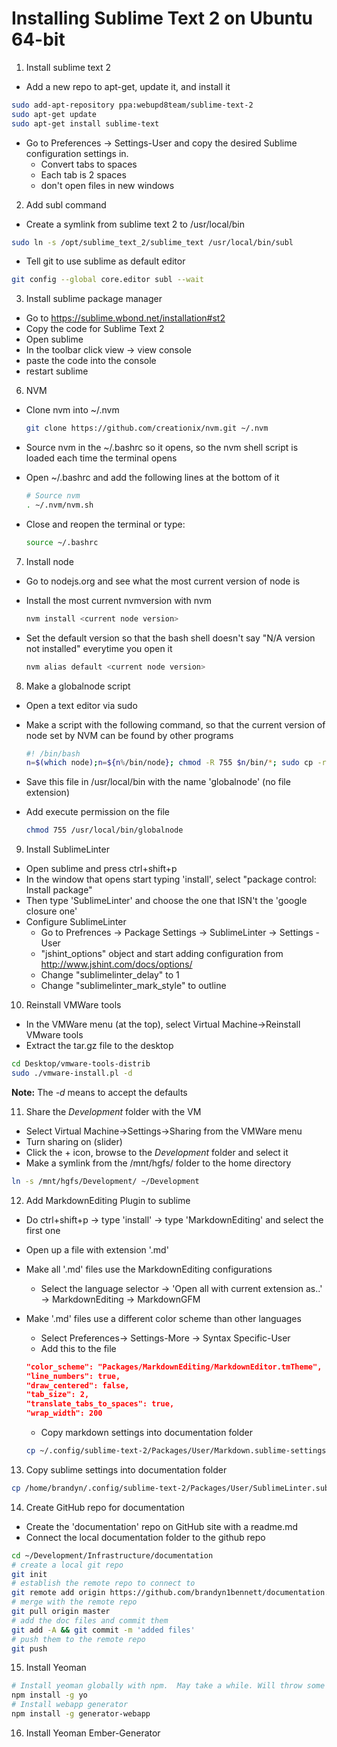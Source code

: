 Installing Sublime Text 2 on Ubuntu 64-bit
===========================================

1. Install sublime text 2
  * Add a new repo to apt-get, update it, and install it
   
  ```bash
  sudo add-apt-repository ppa:webupd8team/sublime-text-2
  sudo apt-get update
  sudo apt-get install sublime-text
  ```
  * Go to Preferences -> Settings-User and copy the desired Sublime configuration settings in.
    - Convert tabs to spaces
    - Each tab is 2 spaces
    - don't open files in new windows

2. Add subl command
  * Create a symlink from sublime text 2 to /usr/local/bin
    
  ```bash
  sudo ln -s /opt/sublime_text_2/sublime_text /usr/local/bin/subl
  ```
  * Tell git to use sublime as default editor

  ```bash
  git config --global core.editor subl --wait
  ```

3. Install sublime package manager
  * Go to https://sublime.wbond.net/installation#st2
  * Copy the code for Sublime Text 2
  * Open sublime
  * In the toolbar click view -> view console
  * paste the code into the console
  * restart sublime

6. NVM
  * Clone nvm into ~/.nvm
   
    ```bash
    git clone https://github.com/creationix/nvm.git ~/.nvm
    ```
  * Source nvm in the ~/.bashrc so it opens, so the nvm shell script is loaded each time the terminal opens
  * Open ~/.bashrc and add the following lines at the bottom of it
      
    ```bash
    # Source nvm
    . ~/.nvm/nvm.sh
    ```
  * Close and reopen the terminal or type:
  
    ```bash
    source ~/.bashrc
    ```

7. Install node
  * Go to nodejs.org and see what the most current version of node is
  * Install the most current nvmversion with nvm
  
    ```bash
    nvm install <current node version>
    ```
  * Set the default version so that the bash shell doesn't say "N/A version not installed" everytime you open it
    
    ```bash  
    nvm alias default <current node version>
    ```

8. Make a globalnode script
  * Open a text editor via sudo
  * Make a script with the following command, so that the current version of node set by NVM can be found by other programs

    ```bash
    #! /bin/bash
    n=$(which node);n=${n%/bin/node}; chmod -R 755 $n/bin/*; sudo cp -r $n/{bin,lib,share} /usr/local
    ```
  * Save this file in /usr/local/bin with the name 'globalnode' (no file extension)
  * Add execute permission on the file
    
    ```bash
    chmod 755 /usr/local/bin/globalnode
    ```

9. Install SublimeLinter
  * Open sublime and press ctrl+shift+p
  * In the window that opens start typing 'install', select "package control: Install package"
  * Then type 'SublimeLinter' and choose the one that ISN't the 'google closure one'
  * Configure SublimeLinter
    - Go to Prefrences -> Package Settings -> SublimeLinter -> Settings - User
    - "jshint_options" object and start adding configuration from http://www.jshint.com/docs/options/
    - Change "sublimelinter_delay" to 1
    - Change "sublimelinter_mark_style" to outline

10. Reinstall VMWare tools
  * In the VMWare menu (at the top), select Virtual Machine->Reinstall VMware tools
  * Extract the tar.gz file to the desktop

  ```bash
  cd Desktop/vmware-tools-distrib
  sudo ./vmware-install.pl -d
  ```

  **Note:** The *-d* means to accept the defaults

11. Share the *Development* folder with the VM
  * Select Virtual Machine->Settings->Sharing from the VMWare menu
  * Turn sharing on (slider)
  * Click the + icon, browse to the *Development* folder and select it
  * Make a symlink from the /mnt/hgfs/ folder to the home directory

  ```bash
  ln -s /mnt/hgfs/Development/ ~/Development
  ```

12. Add MarkdownEditing Plugin to sublime
  * Do ctrl+shift+p -> type 'install' -> type 'MarkdownEditing' and select the first one
  * Open up a file with extension '.md'
  * Make all '.md' files use the MarkdownEditing configurations 
    - Select the language selector -> 'Open all with current extension as..' -> MarkdownEditing -> MarkdownGFM
  * Make '.md' files use a different color scheme than other languages
    - Select Preferences-> Settings-More -> Syntax Specific-User
    - Add this to the file
  
    ```json
    "color_scheme": "Packages/MarkdownEditing/MarkdownEditor.tmTheme",
    "line_numbers": true,
    "draw_centered": false,
    "tab_size": 2,
    "translate_tabs_to_spaces": true,
    "wrap_width": 200
    ```
    * Copy markdown settings into documentation folder
    
    ```bash
    cp ~/.config/sublime-text-2/Packages/User/Markdown.sublime-settings /mnt/hgfs/Development/infrastructure/documentation/
    ```

13. Copy sublime settings into documentation folder
  
  ```bash
  cp /home/brandyn/.config/sublime-text-2/Packages/User/SublimeLinter.sublime-settings /mnt/hgfs/Development/infrastructure/documentation/
  ```

14. Create GitHub repo for documentation
  * Create the 'documentation' repo on GitHub site with a readme.md
  * Connect the local documentation folder to the github repo
  
  ```bash
  cd ~/Development/Infrastructure/documentation
  # create a local git repo
  git init
  # establish the remote repo to connect to
  git remote add origin https://github.com/brandyn1bennett/documentation.git
  # merge with the remote repo
  git pull origin master
  # add the doc files and commit them
  git add -A && git commit -m 'added files'
  # push them to the remote repo
  git push
  ```

15. Install Yeoman
  
  ```bash
  # Install yeoman globally with npm.  May take a while. Will throw some errors but it's fine
  npm install -g yo
  # Install webapp generator
  npm install -g generator-webapp
  ```

16. Install Yeoman Ember-Generator

  ```bash
  

